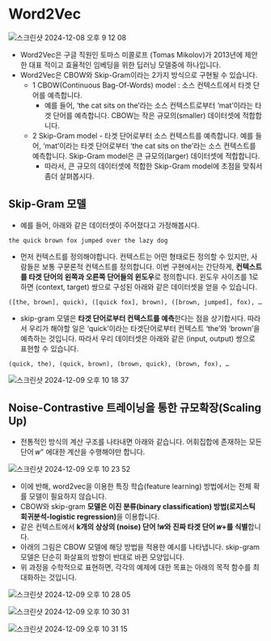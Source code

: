 # Word2Vec

![스크린샷 2024-12-08 오후 9 12 08](https://github.com/user-attachments/assets/6e1d7b0f-b64d-4419-ab86-3b8add81f674)

- Word2Vec은 구글 직원인 토마스 미콜로프 (Tomas Mikolov)가 2013년에 제안한 대표
  적이고 효율적인 임베딩을 위한 딥러닝 모델중에 하나입니다.
- Word2Vec은 CBOW와 Skip-Gram이라는 2가지 방식으로 구현될 수 있습니다.
  - 1 CBOW(Continuous Bag-Of-Words) model : 소스 컨텍스트에서 타겟 단어를 예측합니다.
    - 예를 들어, ‘the cat sits on the’라는 소스 컨텍스트로부터 ‘mat’이라는 타겟 단어를 예측합니다. CBOW는 작은 규모의(smaller) 데이터셋에 적합합니다.
  - 2 Skip-Gram model - 타겟 단어로부터 소스 컨텍스트를 예측합니다. 예를 들어, ‘mat’이라는 타겟 단어로부터 ‘the cat sits on the’라는 소스 컨텍스트를 예측합니다. Skip-Gram model은 큰 규모의(larger) 데이터셋에 적합합니다.
    - 따라서, 큰 규모의 데이터셋에 적합한 Skip-Gram model에 초점을 맞춰서 좀더 살펴봅시다.

## Skip-Gram 모델

- 예를 들어, 아래와 같은 데이터셋이 주어졌다고 가정해봅시다.

```
the quick brown fox jumped over the lazy dog
```

- 먼저 컨텍스트를 정의해야합니다. 컨텍스트는 어떤 형태로든 정의할 수 있지만, 사람들은 보통 구문론적 컨텍스트를 정의합니다. 이번 구현에서는 간단하게, **컨텍스트를 타겟 단어의 왼쪽과 오른쪽 단어들의 윈도우**로 정의합니다. 윈도우 사이즈를 1로하면 (context, target) 쌍으로 구성된 아래와 같은 데이터셋을 얻을 수 있습니다.

```
([the, brown], quick), ([quick fox], brown), ([brown, jumped], fox), …
```

- skip-gram 모델은 **타겟 단어로부터 컨텍스트를 예측**한다는 점을 상기합시다. 따라서 우리가 해야할 일은 ‘quick’이라는 타겟단어로부터 컨텍스트 ‘the’와 ‘brown’을 예측하는 것입니다. 따라서 우리 데이터셋은 아래와 같은 (input, output) 쌍으로 표현할 수 있습니다.

```
(quick, the), (quick, brown), (brown, quick), (brown, fox), …
```

![스크린샷 2024-12-09 오후 10 18 37](https://github.com/user-attachments/assets/a1480df2-3b37-4bf3-8810-be6706c3ede1)

## Noise-Contrastive 트레이닝을 통한 규모확장(Scaling Up)

- 전통적인 방식의 계산 구조를 나타내면 아래와 같습니다. 어휘집합에 존재하는 모든 단어 𝑤" 에대한 계산을 수행해야만 합니다.


![스크린샷 2024-12-09 오후 10 23 52](https://github.com/user-attachments/assets/1bb7d1c9-9d68-4a3e-b085-249027c6428a)

- 이에 반해, word2vec을 이용한 특징 학습(feature learning) 방법에서는 전체 확률 모델이 필요하지 않습니다.
- CBOW와 skip-gram <b>모델은 이진 분류(binary classification) 방법(로지스틱 회귀분석-logistic regression)</b>을 이용합니다.
- 같은 컨텍스트에서 <b>k개의 상상의 (noise) 단어 !𝑤와 진짜 타겟 단어 𝑤+를 식별</b>합니다.
- 아래의 그림은 CBOW 모델에 해당 방법을 적용한 예시를 나타냅니다. skip-gram 모델은 단순히 화살표의 방향이 반대로 바뀐 모양입니다.
- 위 과정을 수학적으로 표현하면, 각각의 예제에 대한 목표는 아래의 목적 함수를 최대화하는 것입니다.

![스크린샷 2024-12-09 오후 10 28 05](https://github.com/user-attachments/assets/a9441cd8-fd64-47ca-bddf-bd4e4d1af8fe)


![스크린샷 2024-12-09 오후 10 30 31](https://github.com/user-attachments/assets/a7fce7d7-9cb5-4c37-9b2c-7fa47dd5f8a6)


![스크린샷 2024-12-09 오후 10 31 15](https://github.com/user-attachments/assets/e638a665-c133-4ffd-a079-f7f2d39ed15a)



